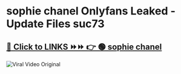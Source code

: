 
 # sophie chanel Onlyfans Leaked - Update Files suc73

## <h2><a href="https://clipsfans.com/sophie_chanel&ref=git">🔗 Click to LINKS ⏩⏩ 👉 🟢 sophie chanel </a></h2>

<a href="https://clipsfans.com/sophie_chanel&ref=git" rel="nofollow" data-target="animated-image.originalLink"><img src="https://i.ibb.co.com/xMMVF88/686577567.gif" alt="Viral Video Original" style="max-width: 100%; display: inline-block;" data-target="animated-image.originalImage"></a>

